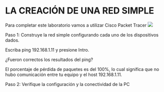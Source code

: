 # LA CREACIÓN DE UNA RED SIMPLE

Para completar este laboratorio vamos a utilizar Cisco Packet Tracer
![](https://github.com/MeliQB/Comunicacion_datos_R_Melissa_Quispe/blob/7f1ce0400ebb15df36375b144b107ac36b001995/Im%C3%A1genes/imagen_2024-05-11_040604510.png)

Paso 1: Construye la red simple configurando cada uno de los dispositivos dados.

Escriba ping 192.168.1.11 y presione Intro.

¿Fueron correctos los resultados del ping?
![]()

El porcentaje de pérdida de paquetes es del 100%, lo cual significa que no hubo comunicación entre tu equipo y el host 192.168.1.11.

Paso 2: Verifique la configuración y la conectividad de la PC
